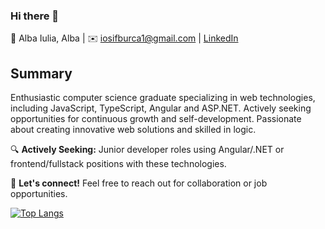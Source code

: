 ### Hi there 👋

📍 Alba Iulia, Alba | ✉️ iosifburca1@gmail.com | [LinkedIn](https://www.linkedin.com/in/iosif-burca/)

## Summary

Enthusiastic computer science graduate specializing in web technologies, including JavaScript, TypeScript, Angular and ASP.NET. Actively seeking opportunities for continuous growth and self-development. Passionate about creating innovative web solutions and skilled in logic.

🔍 **Actively Seeking:** Junior developer roles using Angular/.NET or frontend/fullstack positions with these technologies.

🚀 **Let's connect!** Feel free to reach out for collaboration or job opportunities.

[![Top Langs](https://github-readme-stats.vercel.app/api/top-langs/?username=iosifburca96)](https://github.com/anuraghazra/github-readme-stats&langs_count=10)

<!--
## Experience

### Software Engineer | Bosch - Blaj, Alba
*January 2023 to Current*

- Developed full-stack web applications using C#, ASP.NET, Blazor, Angular, APIs, SQL Server.
- Independently crafted design mockups and prototypes using Figma, enhancing user experience and site interactions.
- Contributed to research, code reviews, and shared best practices to align with industry standards.

### Android Intern | Halcyon Mobile - Cluj-Napoca, Cluj
*July 2022 to August 2022*

- Collaborated on developing a fully-fledged Android app using Android Studio, Kotlin, Figma, Postman, and GitLab within Scrum methodologies.
- Gained valuable insights into the entire app development process and contributed to effective team communication.

### IT Office Intern | University of Alba Iulia - Alba Iulia, Alba
*June 2022 to July 2022*

- Executed software and hardware maintenance tasks, including installing software applications and configuring hardware equipment.
- Monitored and maintained computers and systems for optimal functionality.

## Skills

- HTML
- CSS & SCSS
- JavaScript & TypeScript
- C#
- Angular
- MySQL & SQL Server
- Problem Solving
- Communication
- Logical thinking

## Education

**Bachelor's Degree: Computer Science**  
*University of Alba Iulia - Alba Iulia | July 2023*

- OOP, Databases, Algorithms, Data Structures, Linux, Machine Learning, Logic, Design Patterns, UML, various web and mobile technologies.
- Completed a thesis titled "Web Platform for Educational Games" using HTML, CSS, JavaScript, PHP, MySQL, and Git.

## Languages

- Romanian: First Language
- English: C2 Proficient
- French: B2 Upper Intermediate
- German: B2 Upper Intermediate

## Certifications

- Responsive Web Design
- JavaScript Algorithms and Data Structures
- Frontend Development Libraries
- CSS - HackerRank
- CyberSecurity Essentials - Cisco
- CCNAv7 Computer Networks - Cisco
- NDG Linux Essentials - Cisco

## Additional Details

- Focused on Angular, .NET, Blazor technologies.
- Passionate about building great designs using Figma, CSS, and SCSS.
- Actively seeking junior-level developer roles using Angular/.NET or frontend/fullstack positions with these technologies.

---

*Let's connect! Feel free to reach out for collaboration or job opportunities.*
-->

<!--
**iosifburca96/iosifburca96** is a ✨ _special_ ✨ repository because its `README.md` (this file) appears on your GitHub profile.

Here are some ideas to get you started:

- 🔭 I’m currently working on ...
- 🌱 I’m currently learning ...
- 👯 I’m looking to collaborate on ...
- 🤔 I’m looking for help with ...
- 💬 Ask me about ...
- 📫 How to reach me: ...
- 😄 Pronouns: ...
- ⚡ Fun fact: ...
-->
